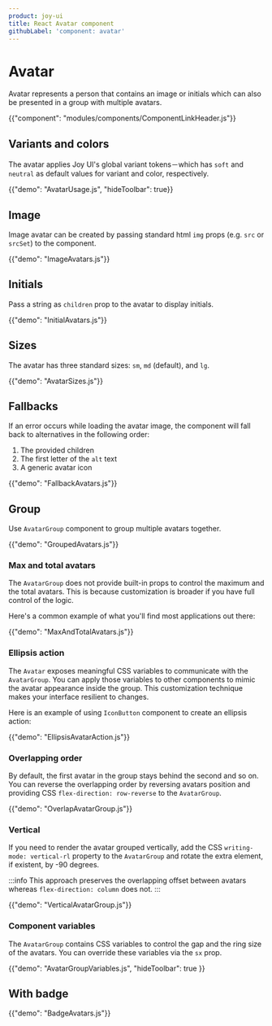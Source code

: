 ```yaml
---
product: joy-ui
title: React Avatar component
githubLabel: 'component: avatar'
---
```


# Avatar

<p class="description">Avatar represents a person that contains an image or initials which can also be presented in a group with multiple avatars.</p>

{{"component": "modules/components/ComponentLinkHeader.js"}}

## Variants and colors

The avatar applies Joy UI's global variant tokens－which has `soft` and `neutral` as default values for variant and color, respectively.

{{"demo": "AvatarUsage.js", "hideToolbar": true}}

## Image

Image avatar can be created by passing standard html `img` props (e.g. `src` or `srcSet`) to the component.

{{"demo": "ImageAvatars.js"}}

## Initials

Pass a string as `children` prop to the avatar to display initials.

{{"demo": "InitialAvatars.js"}}

## Sizes

The avatar has three standard sizes: `sm`, `md` (default), and `lg`.

{{"demo": "AvatarSizes.js"}}

## Fallbacks

If an error occurs while loading the avatar image, the component will fall back to alternatives in the following order:

1. The provided children
2. The first letter of the `alt` text
3. A generic avatar icon

{{"demo": "FallbackAvatars.js"}}

## Group

Use `AvatarGroup` component to group multiple avatars together.

{{"demo": "GroupedAvatars.js"}}

### Max and total avatars

The `AvatarGroup` does not provide built-in props to control the maximum and the total avatars. This is because customization is broader if you have full control of the logic.

Here's a common example of what you'll find most applications out there:

{{"demo": "MaxAndTotalAvatars.js"}}

### Ellipsis action

The `Avatar` exposes meaningful CSS variables to communicate with the `AvatarGroup`. You can apply those variables to other components to mimic the avatar appearance inside the group. This customization technique makes your interface resilient to changes.

Here is an example of using `IconButton` component to create an ellipsis action:

{{"demo": "EllipsisAvatarAction.js"}}

### Overlapping order

By default, the first avatar in the group stays behind the second and so on. You can reverse the overlapping order by reversing avatars position and providing CSS `flex-direction: row-reverse` to the `AvatarGroup`.

{{"demo": "OverlapAvatarGroup.js"}}

### Vertical

If you need to render the avatar grouped vertically, add the CSS `writing-mode: vertical-rl` property to the `AvatarGroup` and rotate the extra element, if existent, by -90 degrees.

:::info This approach preserves the overlapping offset between avatars whereas `flex-direction: column` does not. :::

{{"demo": "VerticalAvatarGroup.js"}}

### Component variables

The `AvatarGroup` contains CSS variables to control the gap and the ring size of the avatars. You can override these variables via the `sx` prop.

{{"demo": "AvatarGroupVariables.js", "hideToolbar": true }}

## With badge

{{"demo": "BadgeAvatars.js"}}
